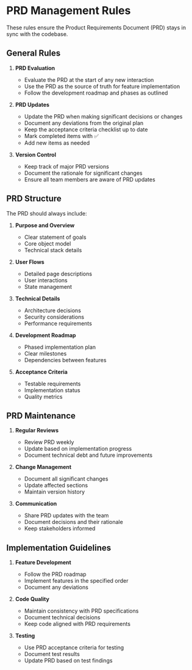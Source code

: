 # PRD Management Rules

These rules ensure the Product Requirements Document (PRD) stays in sync with the codebase.

## General Rules

1. **PRD Evaluation**

   - Evaluate the PRD at the start of any new interaction
   - Use the PRD as the source of truth for feature implementation
   - Follow the development roadmap and phases as outlined

2. **PRD Updates**

   - Update the PRD when making significant decisions or changes
   - Document any deviations from the original plan
   - Keep the acceptance criteria checklist up to date
   - Mark completed items with ✅
   - Add new items as needed

3. **Version Control**
   - Keep track of major PRD versions
   - Document the rationale for significant changes
   - Ensure all team members are aware of PRD updates

## PRD Structure

The PRD should always include:

1. **Purpose and Overview**

   - Clear statement of goals
   - Core object model
   - Technical stack details

2. **User Flows**

   - Detailed page descriptions
   - User interactions
   - State management

3. **Technical Details**

   - Architecture decisions
   - Security considerations
   - Performance requirements

4. **Development Roadmap**

   - Phased implementation plan
   - Clear milestones
   - Dependencies between features

5. **Acceptance Criteria**
   - Testable requirements
   - Implementation status
   - Quality metrics

## PRD Maintenance

1. **Regular Reviews**

   - Review PRD weekly
   - Update based on implementation progress
   - Document technical debt and future improvements

2. **Change Management**

   - Document all significant changes
   - Update affected sections
   - Maintain version history

3. **Communication**
   - Share PRD updates with the team
   - Document decisions and their rationale
   - Keep stakeholders informed

## Implementation Guidelines

1. **Feature Development**

   - Follow the PRD roadmap
   - Implement features in the specified order
   - Document any deviations

2. **Code Quality**

   - Maintain consistency with PRD specifications
   - Document technical decisions
   - Keep code aligned with PRD requirements

3. **Testing**
   - Use PRD acceptance criteria for testing
   - Document test results
   - Update PRD based on test findings
